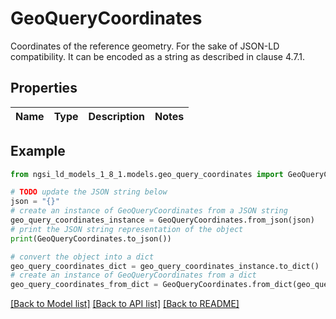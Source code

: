 # GeoQueryCoordinates

Coordinates of the reference geometry. For the sake of JSON-LD compatibility. It can be encoded as a string as described in clause 4.7.1. 

## Properties

Name | Type | Description | Notes
------------ | ------------- | ------------- | -------------

## Example

```python
from ngsi_ld_models_1_8_1.models.geo_query_coordinates import GeoQueryCoordinates

# TODO update the JSON string below
json = "{}"
# create an instance of GeoQueryCoordinates from a JSON string
geo_query_coordinates_instance = GeoQueryCoordinates.from_json(json)
# print the JSON string representation of the object
print(GeoQueryCoordinates.to_json())

# convert the object into a dict
geo_query_coordinates_dict = geo_query_coordinates_instance.to_dict()
# create an instance of GeoQueryCoordinates from a dict
geo_query_coordinates_from_dict = GeoQueryCoordinates.from_dict(geo_query_coordinates_dict)
```
[[Back to Model list]](../README.md#documentation-for-models) [[Back to API list]](../README.md#documentation-for-api-endpoints) [[Back to README]](../README.md)


